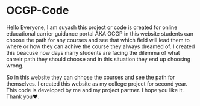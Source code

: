 # OCGP-Code

Hello Everyone, I am suyash
this project or code is created for online educational carrier guidance portal AKA OCGP
in this website students can choose the path for any courses and see that which field will lead them to where or how they can achive the course they always dreamed of.
I created this beacuse now days many students are facing the dilemma of what carreir path they should choose and in this situation they end up choosing wrong.

So in this website they can chhose the courses and see the path for themselves.
I created this website as my college project for second year.
This code is developed by me and my project partner.
 I hope you like it.
 Thank you❤️.
